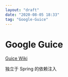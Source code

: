 ```yaml
---
layout: "draft"
date: "2020-08-05 18:33"
tag: "Google-Guice"
---
```


# Google Guice

[Guice Wiki](https://github.com/google/guice/wiki/GettingStarted)

独立于 Spring 的依赖注入
